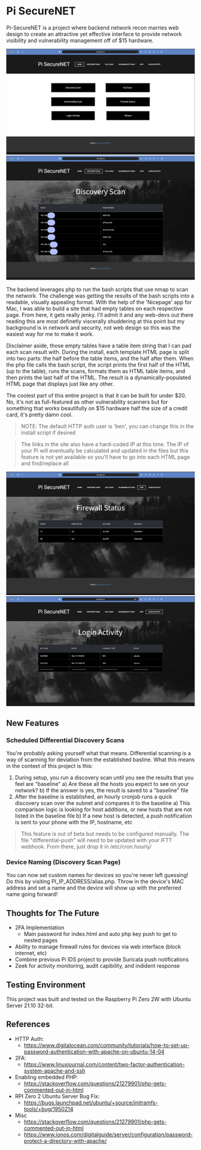 # Pi SecureNET
Pi-SecureNET is a project where backend network recon marries web design to create an attractive yet effective interface to provide network visibility and vulnerability management off of $15 hardware.

![](https://github.com/ben3636/pi-securenet/blob/main/screenshots/Screen%20Shot%202021-11-14%20at%202.49.21%20PM.png)
![](https://github.com/ben3636/pi-securenet/blob/main/screenshots/Screen%20Shot%202021-11-14%20at%202.50.01%20PM.png)

The backend leverages php to run the bash scripts that use nmap to scan the network. The challenge was getting the results of the bash scripts into a readable, visually appealing format. With the help of the 'Nicepage' app for Mac, I was able to build a site that had empty tables on each respective page. From here, it gets really jenky. I'll admit it and any web-devs out there reading this are most definetly viscerally shuddering at this point but my background is in network and security, not web design so this was the easiest way for me to make it work. 

Disclaimer aside, those empty tables have a table item string that I can pad each scan result with. During the install, each template HTML page is split into two parts: the half before the table items, and the half after them. When the php file calls the bash script, the script prints the first half of the HTML (up to the table), runs the scans, formats them as HTML table items, and then prints the last half of the HTML. The result is a dynamically-populated HTML page that displays just like any other. 

The coolest part of this entire project is that it can be built for under $20. No, it's not as full-featured as other vulnerability scanners but for something that works beautifully on $15 hardware half the size of a credit card, it's pretty damn cool. 

>NOTE: The default HTTP auth user is 'ben', you can change this in the install script if desired 

> The links in the site also have a hard-coded IP at this time. The IP of your Pi will eventually be calculated and updated in the files but this feature is not yet available so you'll have to go into each HTML page and find/replace all

![](https://github.com/ben3636/pi-securenet/blob/main/screenshots/Screen%20Shot%202021-11-14%20at%202.49.34%20PM.png)
![](https://github.com/ben3636/pi-securenet/blob/main/screenshots/Screen%20Shot%202021-11-14%20at%202.49.45%20PM.png)

## New Features
### Scheduled Differential Discovery Scans
You're probably asking yourself what that means. Differential scanning is a way of scanning for deviation from the established basline. What this means in the context of this project is this:

1. During setup, you run a discovery scan until you see the results that you feel are "baseline"
  a) Are these all the hosts you expect to see on your network?
  b) If the answer is yes, the result is saved to a "baseline" file
2. After the baseline is established, an hourly cronjob runs a quick discovery scan over the subnet and compares it to the baseline
  a) This comparison logic is looking for host additions, or new hosts that are not listed in the baseline file
  b) If a new host is detected, a push notification is sent to your phone with the IP, hostname, etc
  
 > This feature is out of beta but needs to be configured manually. The file "differential-push" will need to be updated with your IFTT webhook. From there, just drop it in /etc/cron.hourly/

### Device Naming (Discovery Scan Page)
You can now set custom names for devices so you're never left guessing! Do this by visiting PI_IP_ADDRESS/alias.php. Throw in the device's MAC address and set a name and the device will show up with the preferred name going forward!


## Thoughts for The Future
* 2FA Implementation
   * Main password for index.html and auto php key push to get to nested pages
* Ability to manage firewall rules for devices via web interface (block internet, etc)
* Combine previous Pi IDS project to provide Suricata push notifications
* Zeek for activity monitoring, audit capibility, and indident response

## Testing Environment
This project was built and tested on the Raspberry Pi Zero 2W with Ubuntu Server 21.10 32-bit.

## References
* HTTP Auth: 
   * https://www.digitalocean.com/community/tutorials/how-to-set-up-password-authentication-with-apache-on-ubuntu-14-04
* 2FA:
   * https://www.linuxjournal.com/content/two-factor-authentication-system-apache-and-ssh
* Enabling embedded PHP:
   * https://stackoverflow.com/questions/21279901/php-gets-commented-out-in-html
* RPI Zero 2 Ubuntu Server Bug Fix:
   * https://bugs.launchpad.net/ubuntu/+source/initramfs-tools/+bug/1950214
* Misc
   * https://stackoverflow.com/questions/21279901/php-gets-commented-out-in-html
   * https://www.ionos.com/digitalguide/server/configuration/password-protect-a-directory-with-apache/

